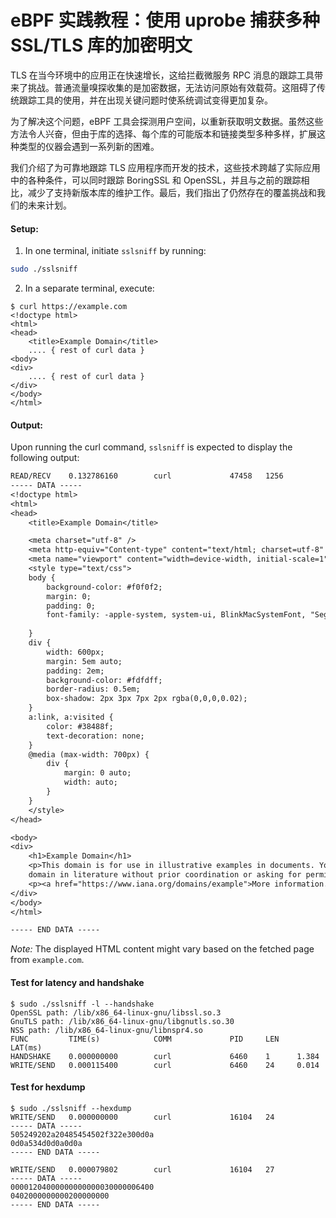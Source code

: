 # eBPF 实践教程：使用 uprobe 捕获多种 SSL/TLS 库的加密明文

TLS 在当今环境中的应用正在快速增长，这给拦截微服务 RPC 消息的跟踪工具带来了挑战。普通流量嗅探收集的是加密数据，无法访问原始有效载荷。这阻碍了传统跟踪工具的使用，并在出现关键问题时使系统调试变得更加复杂。

为了解决这个问题，eBPF 工具会探测用户空间，以重新获取明文数据。虽然这些方法令人兴奋，但由于库的选择、每个库的可能版本和链接类型多种多样，扩展这种类型的仪器会遇到一系列新的困难。

我们介绍了为可靠地跟踪 TLS 应用程序而开发的技术，这些技术跨越了实际应用中的各种条件，可以同时跟踪 BoringSSL 和 OpenSSL，并且与之前的跟踪相比，减少了支持新版本库的维护工作。最后，我们指出了仍然存在的覆盖挑战和我们的未来计划。

#### Setup:

1. In one terminal, initiate `sslsniff` by running:
```sh
sudo ./sslsniff
```

2. In a separate terminal, execute:
```console
$ curl https://example.com
<!doctype html>
<html>
<head>
    <title>Example Domain</title>
    .... { rest of curl data }
<body>
<div>
    .... { rest of curl data }
</div>
</body>
</html>
```

#### Output:

Upon running the curl command, `sslsniff` is expected to display the following output:

```txt
READ/RECV    0.132786160        curl             47458   1256  
----- DATA -----
<!doctype html>
<html>
<head>
    <title>Example Domain</title>

    <meta charset="utf-8" />
    <meta http-equiv="Content-type" content="text/html; charset=utf-8" />
    <meta name="viewport" content="width=device-width, initial-scale=1" />
    <style type="text/css">
    body {
        background-color: #f0f0f2;
        margin: 0;
        padding: 0;
        font-family: -apple-system, system-ui, BlinkMacSystemFont, "Segoe UI", "Open Sans", "Helvetica Neue", Helvetica, Arial, sans-serif;
        
    }
    div {
        width: 600px;
        margin: 5em auto;
        padding: 2em;
        background-color: #fdfdff;
        border-radius: 0.5em;
        box-shadow: 2px 3px 7px 2px rgba(0,0,0,0.02);
    }
    a:link, a:visited {
        color: #38488f;
        text-decoration: none;
    }
    @media (max-width: 700px) {
        div {
            margin: 0 auto;
            width: auto;
        }
    }
    </style>    
</head>

<body>
<div>
    <h1>Example Domain</h1>
    <p>This domain is for use in illustrative examples in documents. You may use this
    domain in literature without prior coordination or asking for permission.</p>
    <p><a href="https://www.iana.org/domains/example">More information...</a></p>
</div>
</body>
</html>

----- END DATA -----
```

*Note:* The displayed HTML content might vary based on the fetched page from `example.com`.

#### Test for latency and handshake

```
$ sudo ./sslsniff -l --handshake
OpenSSL path: /lib/x86_64-linux-gnu/libssl.so.3
GnuTLS path: /lib/x86_64-linux-gnu/libgnutls.so.30
NSS path: /lib/x86_64-linux-gnu/libnspr4.so
FUNC         TIME(s)            COMM             PID     LEN     LAT(ms)
HANDSHAKE    0.000000000        curl             6460    1      1.384  WRITE/SEND   0.000115400        curl             6460    24     0.014 
```

#### Test for hexdump

```
$ sudo ./sslsniff --hexdump
WRITE/SEND   0.000000000        curl             16104   24    
----- DATA -----
505249202a20485454502f322e300d0a
0d0a534d0d0a0d0a
----- END DATA -----

WRITE/SEND   0.000079802        curl             16104   27    
----- DATA -----
00001204000000000000030000006400
0402000000000200000000
----- END DATA -----
```
